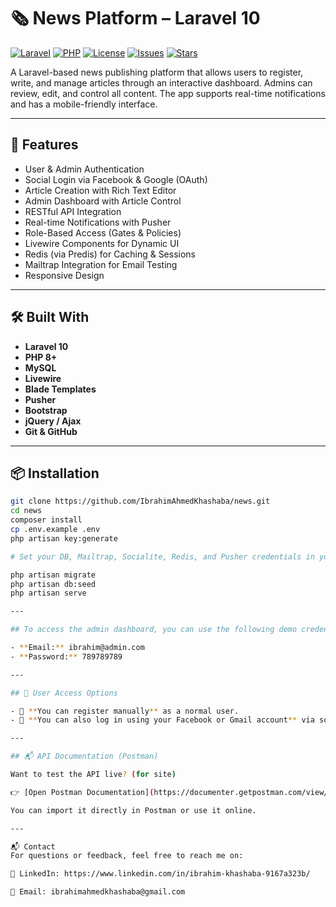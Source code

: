 # 🗞️ News Platform – Laravel 10

[![Laravel](https://img.shields.io/badge/Laravel-10.x-red?style=flat&logo=laravel&logoColor=white)](https://laravel.com)
[![PHP](https://img.shields.io/badge/PHP-8.1-blue?style=flat&logo=php&logoColor=white)](https://www.php.net/)
[![License](https://img.shields.io/github/license/IbrahimAhmedKhashaba/news)](LICENSE)
[![Issues](https://img.shields.io/github/issues/IbrahimAhmedKhashaba/news)](https://github.com/IbrahimAhmedKhashaba/news/issues)
[![Stars](https://img.shields.io/github/stars/IbrahimAhmedKhashaba/news?style=social)](https://github.com/IbrahimAhmedKhashaba/news/stargazers)

A Laravel-based news publishing platform that allows users to register, write, and manage articles through an interactive dashboard. Admins can review, edit, and control all content. The app supports real-time notifications and has a mobile-friendly interface.

---

## 🚀 Features

- User & Admin Authentication
- Social Login via Facebook & Google (OAuth)
- Article Creation with Rich Text Editor
- Admin Dashboard with Article Control
- RESTful API Integration
- Real-time Notifications with Pusher
- Role-Based Access (Gates & Policies)
- Livewire Components for Dynamic UI
- Redis (via Predis) for Caching & Sessions
- Mailtrap Integration for Email Testing
- Responsive Design

---

## 🛠️ Built With

- **Laravel 10**
- **PHP 8+**
- **MySQL**
- **Livewire**
- **Blade Templates**
- **Pusher**
- **Bootstrap**
- **jQuery / Ajax**
- **Git & GitHub**

---

## 📦 Installation

```bash
git clone https://github.com/IbrahimAhmedKhashaba/news.git
cd news
composer install
cp .env.example .env
php artisan key:generate

# Set your DB, Mailtrap, Socialite, Redis, and Pusher credentials in your .env

php artisan migrate
php artisan db:seed
php artisan serve

---

## To access the admin dashboard, you can use the following demo credentials:

- **Email:** ibrahim@admin.com  
- **Password:** 789789789

---

## 👤 User Access Options

- 📝 **You can register manually** as a normal user.
- 🔗 **You can also log in using your Facebook or Gmail account** via social login integration (OAuth).

---

## 📬 API Documentation (Postman)

Want to test the API live? (for site)

👉 [Open Postman Documentation](https://documenter.getpostman.com/view/40282253/2sAYk7S4LM)

You can import it directly in Postman or use it online.

---

📬 Contact
For questions or feedback, feel free to reach me on:

💼 LinkedIn: https://www.linkedin.com/in/ibrahim-khashaba-9167a323b/

📧 Email: ibrahimahmedkhashaba@gmail.com

